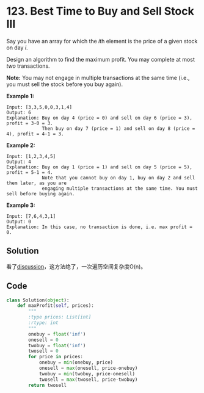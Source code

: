 #  123. Best Time to Buy and Sell Stock III 

Say you have an array for which the *i*th element is the price of a given stock on day *i*.

Design an algorithm to find the maximum profit. You may complete at most *two* transactions.

**Note:** You may not engage in multiple transactions at the same time (i.e., you must sell the stock before you buy again).

**Example 1:**

```
Input: [3,3,5,0,0,3,1,4]
Output: 6
Explanation: Buy on day 4 (price = 0) and sell on day 6 (price = 3), profit = 3-0 = 3.
             Then buy on day 7 (price = 1) and sell on day 8 (price = 4), profit = 4-1 = 3.
```

**Example 2:**

```
Input: [1,2,3,4,5]
Output: 4
Explanation: Buy on day 1 (price = 1) and sell on day 5 (price = 5), profit = 5-1 = 4.
             Note that you cannot buy on day 1, buy on day 2 and sell them later, as you are
             engaging multiple transactions at the same time. You must sell before buying again.
```

**Example 3:**

```
Input: [7,6,4,3,1]
Output: 0
Explanation: In this case, no transaction is done, i.e. max profit = 0.
```



## Solution

看了[discussion](https://leetcode.com/problems/best-time-to-buy-and-sell-stock-iii/discuss/39611/Is-it-Best-Solution-with-O(n)-O(1).)，这方法绝了，一次遍历空间复杂度O(n)。



## Code

```python
class Solution(object):
    def maxProfit(self, prices):
        """
        :type prices: List[int]
        :rtype: int
        """
        onebuy = float('inf')
        onesell = 0
        twobuy = float('inf')
        twosell = 0
        for price in prices:
            onebuy = min(onebuy, price)
            onesell = max(onesell, price-onebuy)
            twobuy = min(twobuy, price-onesell)
            twosell = max(twosell, price-twobuy)
        return twosell
```

